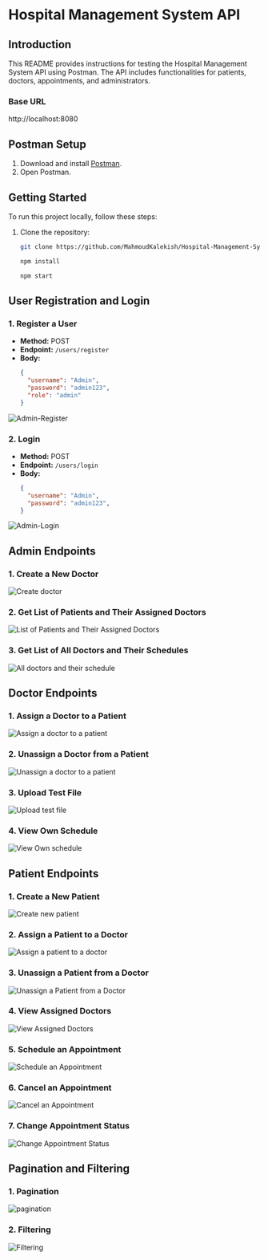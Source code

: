 # Hospital Management System API

## Introduction

This README provides instructions for testing the Hospital Management System API using Postman. The API includes functionalities for patients, doctors, appointments, and administrators.

### Base URL

http://localhost:8080

## Postman Setup

1. Download and install [Postman](https://www.postman.com/downloads/).
2. Open Postman.


## Getting Started

To run this project locally, follow these steps:

1. Clone the repository:
   ```bash
   git clone https://github.com/MahmoudKalekish/Hospital-Management-System-RESTful-API.git

   npm install

   npm start


## User Registration and Login

### 1. Register a User

- **Method:** POST
- **Endpoint:** `/users/register`
- **Body:**
  ```json
  {
    "username": "Admin",
    "password": "admin123",
    "role": "admin"
  }
![Admin-Register](https://github.com/MahmoudKalekish/Hospital-Management-System-RESTful-API/assets/101974539/4b99eb8a-dbe6-4187-8a7f-13e3ed739163)


 ### 2. Login

 - **Method:** POST
- **Endpoint:** `/users/login`
- **Body:**
  ```json
  {
    "username": "Admin",
    "password": "admin123",
  }
  
![Admin-Login](https://github.com/MahmoudKalekish/Hospital-Management-System-RESTful-API/assets/101974539/9b0fb87e-f7e0-4175-b2c6-b70e5357dfe8)


## Admin Endpoints

### 1. Create a New Doctor
![Create doctor](https://github.com/MahmoudKalekish/Hospital-Management-System-RESTful-API/assets/101974539/05aff775-784f-4e8b-b428-7bf627967807)


### 2. Get List of Patients and Their Assigned Doctors
![List of Patients and Their Assigned Doctors](https://github.com/MahmoudKalekish/Hospital-Management-System-RESTful-API/assets/101974539/aa986b53-13f9-40e7-a8b5-91276af52324)


### 3. Get List of All Doctors and Their Schedules
![All doctors and their schedule](https://github.com/MahmoudKalekish/Hospital-Management-System-RESTful-API/assets/101974539/b2e3bca8-bb9b-47a1-9cc6-23c851eb360b)


## Doctor Endpoints

### 1. Assign a Doctor to a Patient
![Assign a doctor to a patient](https://github.com/MahmoudKalekish/Hospital-Management-System-RESTful-API/assets/101974539/fae263e6-6dc8-4c23-b7b6-95a9840684c8)


### 2. Unassign a Doctor from a Patient
![Unassign a doctor to a patient](https://github.com/MahmoudKalekish/Hospital-Management-System-RESTful-API/assets/101974539/118ca15d-07b8-4735-8aa7-03f2bd8c1a09)


### 3. Upload Test File
![Upload test file](https://github.com/MahmoudKalekish/Hospital-Management-System-RESTful-API/assets/101974539/a0962c76-ed84-43c6-9205-b455574d1ad7)


### 4. View Own Schedule
![View Own schedule](https://github.com/MahmoudKalekish/Hospital-Management-System-RESTful-API/assets/101974539/0344a6d3-7445-42cd-af52-bcc52acf63d6)


## Patient Endpoints

### 1. Create a New Patient
![Create new patient](https://github.com/MahmoudKalekish/Hospital-Management-System-RESTful-API/assets/101974539/193ab07d-e47f-4367-9d38-7fd5ca0671d2)


### 2. Assign a Patient to a Doctor
![Assign a patient to a doctor](https://github.com/MahmoudKalekish/Hospital-Management-System-RESTful-API/assets/101974539/096a3057-213e-4d64-9c8e-bcc088efa99d)


### 3. Unassign a Patient from a Doctor
![Unassign a Patient from a Doctor](https://github.com/MahmoudKalekish/Hospital-Management-System-RESTful-API/assets/101974539/98e464db-21e2-4a9e-ba1f-c57d8751fbc2)


### 4. View Assigned Doctors
![View Assigned Doctors](https://github.com/MahmoudKalekish/Hospital-Management-System-RESTful-API/assets/101974539/caea74b6-f4cb-4624-a338-1f61060767e6)


### 5. Schedule an Appointment
![Schedule an Appointment](https://github.com/MahmoudKalekish/Hospital-Management-System-RESTful-API/assets/101974539/680c7472-96aa-4d77-9969-2a7c3acfc948)


### 6. Cancel an Appointment
![Cancel an Appointment](https://github.com/MahmoudKalekish/Hospital-Management-System-RESTful-API/assets/101974539/02fd847f-d603-46be-915e-fb6e081cf1b0)


### 7. Change Appointment Status
![Change Appointment Status](https://github.com/MahmoudKalekish/Hospital-Management-System-RESTful-API/assets/101974539/ea7702d0-7caf-4743-b2ab-6dac7774edf5)


## Pagination and Filtering

### 1. Pagination
![pagination](https://github.com/MahmoudKalekish/Hospital-Management-System-RESTful-API/assets/101974539/2d44909a-1d9c-4286-ba76-aeb5c2902ca8)


### 2. Filtering
![Filtering](https://github.com/MahmoudKalekish/Hospital-Management-System-RESTful-API/assets/101974539/d4f9eeac-90cf-43b8-9065-eff56ac36a31)


